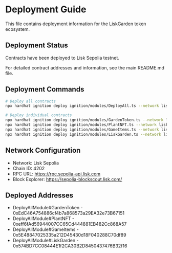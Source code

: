 # Deployment Guide

This file contains deployment information for the LiskGarden token ecosystem.

## Deployment Status

Contracts have been deployed to Lisk Sepolia testnet.

For detailed contract addresses and information, see the main README.md file.

## Deployment Commands

```bash
# Deploy all contracts
npx hardhat ignition deploy ignition/modules/DeployAll.ts --network lisk-sepolia

# Deploy individual contracts
npx hardhat ignition deploy ignition/modules/GardenToken.ts --network lisk-sepolia
npx hardhat ignition deploy ignition/modules/PlantNFT.ts --network lisk-sepolia
npx hardhat ignition deploy ignition/modules/GameItems.ts --network lisk-sepolia
npx hardhat ignition deploy ignition/modules/LiskGarden.ts --network lisk-sepolia
```

## Network Configuration

- Network: Lisk Sepolia
- Chain ID: 4202
- RPC URL: https://rpc.sepolia-api.lisk.com
- Block Explorer: https://sepolia-blockscout.lisk.com/

## Deployed Addresses

- DeployAllModule#GardenToken - 0xEdC46A754886cf4b7a868573a29EA32e73B67151
- DeployAllModule#PlantNFT - 0xeff6fAd56944007CC65Cd444881EB482Cc868A57
- DeployAllModule#GameItems - 0x5E48847025335a212D45430d18F040288C70df89
- DeployAllModule#LiskGarden - 0x574BD7CC08444E1f2CA30B2D8450437476B32f16